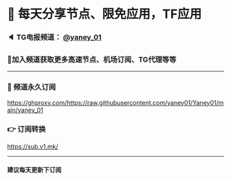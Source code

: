 # 🚀 每天分享节点、限免应用，TF应用
### 🔈 TG电报频道： [@yaney_01](https://t.me/yaney_01) 
### 🔔加入频道获取更多高速节点、机场订阅、TG代理等等  
***
### 🔗 频道永久订阅
   https://ghproxy.com/https://raw.githubusercontent.com/yaney01/Yaney01/main/yaney_01
### 👉 订阅转换
   https://sub.v1.mk/
***
#### 建议每天更新下订阅
